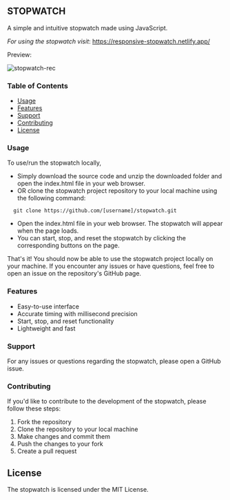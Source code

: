## STOPWATCH 
A simple and intuitive stopwatch made using JavaScript.

_For using the stopwatch visit_: https://responsive-stopwatch.netlify.app/

Preview:

![stopwatch-rec](https://user-images.githubusercontent.com/82697602/210046592-010da19b-ed16-4e94-80f3-cd7e8e846bc5.gif)

### Table of Contents

- [Usage](#usage)
- [Features](#features)
- [Support](#support)
- [Contributing](#contributing)
- [License](#license)

### Usage 

To use/run the stopwatch locally, 
- Simply download the source code and unzip the downloaded folder and open the index.html file in your web browser.
- OR clone the stopwatch project repository to your local machine using the following command:
  
``` 
  git clone https://github.com/[username]/stopwatch.git
```
- Open the index.html file in your web browser. The stopwatch will appear when the page loads.
- You can start, stop, and reset the stopwatch by clicking the corresponding buttons on the page.

That's it! You should now be able to use the stopwatch project locally on your machine. If you encounter any issues or have questions, feel free to open an issue on the repository's GitHub page.

### Features

- Easy-to-use interface
- Accurate timing with millisecond precision
- Start, stop, and reset functionality
- Lightweight and fast

### Support

For any issues or questions regarding the stopwatch, please open a GitHub issue.

### Contributing

If you'd like to contribute to the development of the stopwatch, please follow these steps:

1. Fork the repository
2. Clone the repository to your local machine
3. Make changes and commit them
4. Push the changes to your fork
5. Create a pull request

## License

The stopwatch is licensed under the MIT License.
